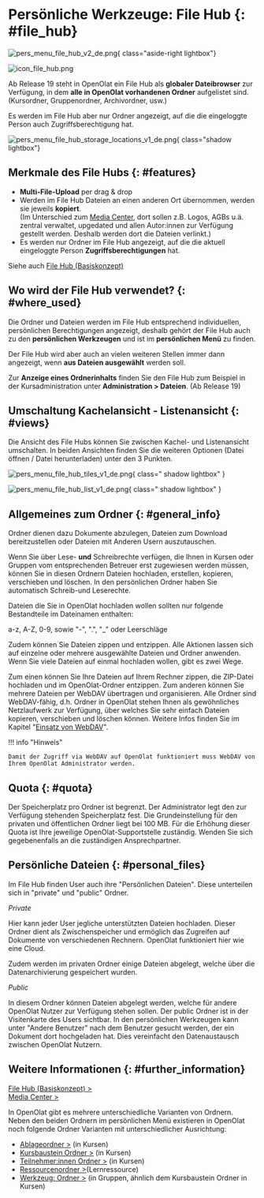 # Persönliche Werkzeuge: File Hub {: #file_hub}

![pers_menu_file_hub_v2_de.png](assets/pers_menu_file_hub_v2_de.png){ class="aside-right lightbox"}

![icon_file_hub.png](assets/icon_file_hub.png)



Ab Release 19 steht in OpenOlat ein File Hub als **globaler Dateibrowser** zur Verfügung, in dem **alle in OpenOlat vorhandenen Ordner** aufgelistet sind. (Kursordner, Gruppenordner, Archivordner, usw.) 

Es werden im File Hub aber nur Ordner angezeigt, auf die die eingeloggte Person auch Zugriffsberechtigung hat.

![pers_menu_file_hub_storage_locations_v1_de.png](assets/pers_menu_file_hub_storage_locations_v1_de.png){ class="shadow lightbox"}


## Merkmale des File Hubs {: #features}

* **Multi-File-Upload** per drag & drop
* Werden im File Hub Dateien an einen anderen Ort übernommen, werden sie jeweils **kopiert**. <br>
(Im Unterschied zum [Media Center](../personal_menu/Media_Center.de.md), dort sollen z.B. Logos, AGBs u.ä. zentral verwaltet, upgedated und allen Autor:innen zur Verfügung gestellt werden. Deshalb werden dort die Dateien verlinkt.)
* Es werden nur Ordner im File Hub angezeigt, auf die die aktuell eingeloggte Person **Zugriffsberechtigungen** hat.

Siehe auch [File Hub (Basiskonzept)](../basic_concepts/File_Hub_Concept.de.md)


## Wo wird der File Hub verwendet? {: #where_used}

Die Ordner und Dateien werden im File Hub entsprechend individuellen, persönlichen Berechtigungen angezeigt, deshalb gehört der File Hub auch zu den **persönlichen Werkzeugen** und ist im **persönlichen Menü** zu finden.

Der File Hub wird aber auch an vielen weiteren Stellen immer dann angezeigt, wenn **aus Dateien ausgewählt** werden soll.

Zur **Anzeige eines Ordnerinhalts** finden Sie den File Hub zum Beispiel in der Kursadministration unter **Administration > Dateien**. (Ab Release 19)


## Umschaltung Kachelansicht - Listenansicht {: #views}

Die Ansicht des File Hubs können Sie zwischen Kachel- und Listenansicht umschalten. In beiden Ansichten finden Sie die weiteren Optionen (Datei öffnen / Datei herunterladen) unter den 3 Punkten.

![pers_menu_file_hub_tiles_v1_de.png](assets/pers_menu_file_hub_tiles_v1_de.png){ class=" shadow lightbox" }

![pers_menu_file_hub_list_v1_de.png](assets/pers_menu_file_hub_list_v1_de.png){ class=" shadow lightbox" }


## Allgemeines zum Ordner {: #general_info}

Ordner dienen dazu Dokumente abzulegen, Dateien zum Download bereitzustellen oder Dateien mit Anderen Usern auszutauschen. 

Wenn Sie über Lese-  **und**  Schreibrechte verfügen, die Ihnen in Kursen oder Gruppen vom entsprechenden Betreuer erst zugewiesen werden müssen, können Sie in diesen Ordnern Dateien hochladen, erstellen, kopieren, verschieben und löschen. In den persönlichen Ordner haben Sie automatisch Schreib-und Leserechte.

Dateien die Sie in OpenOlat hochladen wollen sollten nur folgende Bestandteile
im Dateinamen enthalten:

a-z, A-Z, 0-9, sowie "-", ".", "_" oder Leerschläge

Zudem können Sie Dateien zippen und entzippen. Alle Aktionen lassen sich auf
einzelne oder mehrere ausgewählte Dateien und Ordner anwenden. Wenn Sie viele
Dateien auf einmal hochladen wollen, gibt es zwei Wege.

Zum einen können Sie Ihre Dateien auf Ihrem Rechner zippen, die ZIP-Datei hochladen und im OpenOlat-Ordner entzippen. Zum anderen können Sie mehrere Dateien per WebDAV übertragen und organisieren. Alle Ordner sind WebDAV-fähig, d.h. Ordner in OpenOlat stehen Ihnen als gewöhnliches Netzlaufwerk zur Verfügung, über welches Sie sehr einfach Dateien kopieren, verschieben und löschen können. Weitere Infos finden Sie im Kapitel "[Einsatz von WebDAV](../basic_concepts/Using_WebDAV.de.md)".

!!! info "Hinweis"

    Damit der Zugriff via WebDAV auf OpenOlat funktioniert muss WebDAV von Ihrem OpenOlat Administrator werden.


## Quota {: #quota}

Der Speicherplatz pro Ordner ist begrenzt. Der Administrator legt den zur Verfügung stehenden Speicherplatz fest. Die Grundeinstellung für den privaten und öffentlichen Ordner liegt bei 100 MB. Für die Erhöhung dieser Quota ist Ihre jeweilige OpenOlat-Supportstelle zuständig. Wenden Sie sich gegebenenfalls an die zuständigen Ansprechpartner.


## Persönliche Dateien {: #personal_files}

Im File Hub finden User auch ihre "Persönlichen Dateien". Diese unterteilen sich in "private" und "public" Ordner.

 _Private_

Hier kann jeder User jegliche unterstützten Dateien hochladen. Dieser Ordner dient als Zwischenspeicher und ermöglich das Zugreifen auf Dokumente von verschiedenen Rechnern. OpenOlat funktioniert hier wie eine Cloud.

Zudem werden im privaten Ordner einige Dateien abgelegt, welche über die Datenarchivierung gespeichert wurden.

 _Public_

In diesem Ordner können Dateien abgelegt werden, welche für andere OpenOlat Nutzer zur Verfügung stehen sollen. Der public Ordner ist in der Visitenkarte des Users sichtbar. In den persönlichen Werkzeugen kann unter "Andere
Benutzer" nach dem Benutzer gesucht werden, der ein Dokument dort hochgeladen hat. Dies vereinfacht den Datenaustausch zwischen OpenOlat Nutzern.


## Weitere Informationen {: #further_information}

[File Hub (Basiskonzept) >](../basic_concepts/File_Hub_Concept.de.md)<br>
[Media Center >](../personal_menu/Media_Center.de.md)<br>

In OpenOlat gibt es mehrere unterschiedliche Varianten von Ordnern. Neben den beiden Ordnern im persönlichen Menü existieren in OpenOlat noch folgende Ordner Varianten mit unterschiedlicher Ausrichtung:

  * [Ablageordner >](../learningresources/Storage_folder.de.md) (in Kursen)   
  * [Kursbaustein Ordner >](../learningresources/Course_Element_Folder.de.md) (in Kursen) 
  * [Teilnehmer:innen Ordner >](../learningresources/Course_Element_Participant_Folder.de.md) (in Kursen)
  * [Ressourcenordner >](../learningresources/index.de.md#ressourcenordner)(Lernressource) 
  * [Werkzeug: Ordner >](../groups/Using_Group_Tools.de.md) (in Gruppen, ähnlich dem Kursbaustein Ordner in Kursen)

